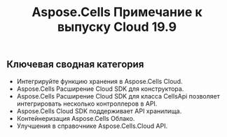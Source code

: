 ﻿---
title: Aspose.Cells Примечание к выпуску Cloud 19.9
second_title: Aspose.Cells Cloud Documen
type: docs
url: /ru/aspose-cells-cloud-19-9-release-notes/
description: Aspose.Cells Облако поддерживает Excel для создания, преобразования, слияния, разделения, защиты, операций с внутренними объектами и т. д.
weight: 40
---
## **Ключевая сводная категория**


- Интегрируйте функцию хранения в Aspose.Cells Cloud.
- Aspose.Cells Расширение Cloud SDK для конструктора.
- Aspose.Cells Расширение Cloud SDK для класса CellsApi позволяет интегрировать несколько контроллеров в API.
- Aspose.Cells Cloud SDK поддерживает API хранилища.
- Контейнеризация Aspose.Cells Облако.
- Улучшения в справочнике Aspose.Cells.Cloud API.
